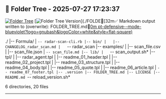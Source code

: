 ## 📁 Folder Tree - 2025-07-27 17:23:37 ##

[![Folder Tree](https://img.shields.io/badge/folder--tree-generated-blue?logo=tree&style=flat-square)](./FOLDER_TREE.md)
[![Folder Tree Version](https://img.shields.io/badge/folder--tree-v1.5.6-purple?style=flat-square)](./FOLDE[32m✅ Markdown output written to (overwrite): FOLDER_TREE.md[0m
pt-defensive--mode-blueviolet?logo=gnubash&logoColor=white&style=flat-square)](https://en.wikipedia.org/wiki/Defensive_programming)

./
|-- Formula/
|   `-- radar-scan-cli.rb
|-- bin/
|   |-- CHANGELOG_radar_scan.md
|   `-- radar_scan
|-- examples/
|   |-- scan_file.csv
|   |-- scan_file.json
|   `-- scan_file.md
|-- lib/
|   `-- scan_output.sh*
|-- tpl/
|   |-- radar_agent.tpl
|   |-- readme_01_header.tpl
|   |-- readme_02_project.tpl
|   |-- readme_03_structure.tpl
|   |-- readme_04_body.tpl
|   |-- readme_05_quote.tpl
|   |-- readme_06_article.tpl
|   `-- readme_07_footer.tpl
|-- .version
|-- FOLDER_TREE.md
|-- LICENSE
|-- README.md
`-- reload_version.sh*

6 directories, 20 files

---
